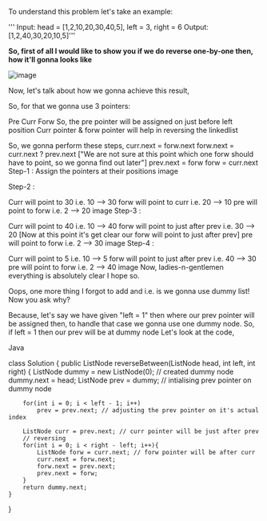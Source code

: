 ​To understand this problem let's take an example:

'''
Input: head = [1,2,10,20,30,40,5], left = 3, right = 6
Output: [1,2,40,30,20,10,5]'''

**So, first of all I would like to show you if we do reverse one-by-one then, how it'll gonna looks like**

![image](https://user-images.githubusercontent.com/44350099/180193153-d85c0b7a-057d-4b16-9303-93522ac0d089.png)

Now, let's talk about how we gonna achieve this result,

So, for that we gonna use 3 pointers:

Pre
Curr
Forw
So, the pre pointer will be assigned on just before left position
Curr pointer & forw pointer will help in reversing the linkedlist

So, we gonna perform these steps,
curr.next = forw.next
forw.next = curr.next ? prev.next ["We are not sure at this point which one forw should have to point, so we gonna find out later"]
prev.next = forw
forw = curr.next
Step-1 : Assign the pointers at their positions
image

Step-2 :

Curr will point to 30 i.e. 10 --> 30
forw will point to curr i.e. 20 --> 10
pre will point to forw i.e. 2 --> 20
image
Step-3 :

Curr will point to 40 i.e. 10 --> 40
forw will point to just after prev i.e. 30 --> 20 [Now at this point it's get clear our forw will point to just after prev]
pre will point to forw i.e. 2 --> 30
image
Step-4 :

Curr will point to 5 i.e. 10 --> 5
forw will point to just after prev i.e. 40 --> 30
pre will point to forw i.e. 2 --> 40
image
Now, ladies-n-gentlemen everything is absolutely clear I hope so.

Oops, one more thing I forgot to add and i.e. is we gonna use dummy list! Now you ask why?

Because, let's say we have given "left = 1" then where our prev pointer will be assigned then, 
to handle that case we gonna use one dummy node. So, if left = 1 then our prev will be at dummy node
Let's look at the code,

Java

class Solution {
    public ListNode reverseBetween(ListNode head, int left, int right) {
        ListNode dummy = new ListNode(0); // created dummy node
        dummy.next = head;
        ListNode prev = dummy; // intialising prev pointer on dummy node
        
        for(int i = 0; i < left - 1; i++)
            prev = prev.next; // adjusting the prev pointer on it's actual index
        
        ListNode curr = prev.next; // curr pointer will be just after prev
        // reversing
        for(int i = 0; i < right - left; i++){
            ListNode forw = curr.next; // forw pointer will be after curr
            curr.next = forw.next;
            forw.next = prev.next;
            prev.next = forw;
        }
        return dummy.next;
    }
}
